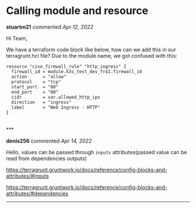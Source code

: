 # Calling module and resource

**stuartm21** commented *Apr 12, 2022*

Hi Team,

We have a terraform code block like below, how can we add this in our terragrunt.hcl file? Due to the module name, we got confused with this:
```
resource "civo_firewall_rule" "http_ingress" {
  firewall_id = module.k3s_test_dev_fra1.firewall_id
  action      = "allow"
  protocol    = "tcp"
  start_port  = "80"
  end_port    = "80"
  cidr        = var.allowed_http_ips
  direction   = "ingress"
  label       = "Web Ingress - HTTP"
}
```
<br />
***


**denis256** commented *Apr 14, 2022*

Hello,
values can be passed through `inputs` attributes(passed value can be read from dependencies outputs)

https://terragrunt.gruntwork.io/docs/reference/config-blocks-and-attributes/#inputs

https://terragrunt.gruntwork.io/docs/reference/config-blocks-and-attributes/#dependencies

***

